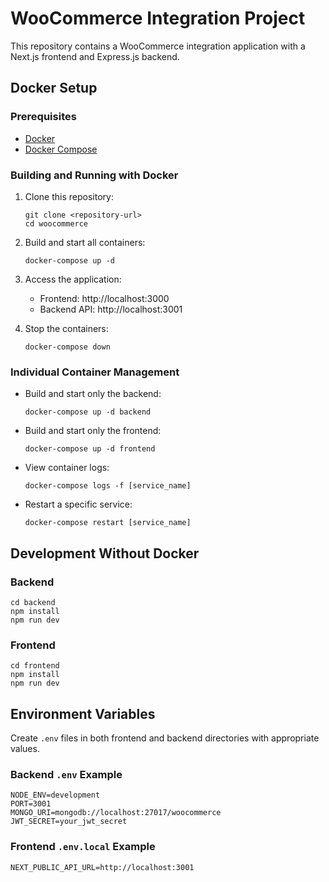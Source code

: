 # WooCommerce Integration Project

This repository contains a WooCommerce integration application with a Next.js frontend and Express.js backend.

## Docker Setup

### Prerequisites
- [Docker](https://docs.docker.com/get-docker/)
- [Docker Compose](https://docs.docker.com/compose/install/)

### Building and Running with Docker

1. Clone this repository:
   ```
   git clone <repository-url>
   cd woocommerce
   ```

2. Build and start all containers:
   ```
   docker-compose up -d
   ```

3. Access the application:
   - Frontend: http://localhost:3000
   - Backend API: http://localhost:3001

4. Stop the containers:
   ```
   docker-compose down
   ```

### Individual Container Management

- Build and start only the backend:
  ```
  docker-compose up -d backend
  ```

- Build and start only the frontend:
  ```
  docker-compose up -d frontend
  ```

- View container logs:
  ```
  docker-compose logs -f [service_name]
  ```

- Restart a specific service:
  ```
  docker-compose restart [service_name]
  ```

## Development Without Docker

### Backend
```
cd backend
npm install
npm run dev
```

### Frontend
```
cd frontend
npm install
npm run dev
```

## Environment Variables

Create `.env` files in both frontend and backend directories with appropriate values.

### Backend `.env` Example
```
NODE_ENV=development
PORT=3001
MONGO_URI=mongodb://localhost:27017/woocommerce
JWT_SECRET=your_jwt_secret
```

### Frontend `.env.local` Example
```
NEXT_PUBLIC_API_URL=http://localhost:3001
```
